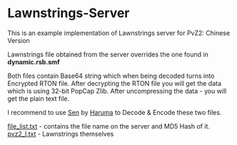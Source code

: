 # Lawnstrings-Server

This is an example implementation of Lawnstrings server for PvZ2: Chinese Version

Lawnstrings file obtained from the server overrides the one found in **dynamic.rsb.smf**

Both files contain Base64 string which when being decoded turns into Encrypted RTON file. After decrypting the RTON file you will get the data which is using 32-bit PopCap Zlib. After uncompressing the data - you will get the plain text file.

I recommend to use [Sen](https://github.com/Haruma-VN/Sen) by [Haruma](https://github.com/Haruma-VN) to Decode & Encode these two files.

[file_list.txt](https://viiguess.github.io/Lawnstrings-Server/file_list.txt) - contains the file name on the server and MD5 Hash of it.
[pvz2_l.txt](https://viiguess.github.io/Lawnstrings-Server/pvz2_l.txt) - Lawnstrings themselves
